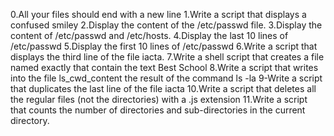 0.All your files should end with a new line
1.Write a script that displays a confused smiley
2.Display the content of the /etc/passwd file.
3.Display the content of /etc/passwd and /etc/hosts.
4.Display the last 10 lines of /etc/passwd
5.Display the first 10 lines of /etc/passwd
6.Write a script that displays the third line of the file iacta.
7.Write a shell script that creates a file named exactly that contain the text Best School
8.Write a script that writes into the file ls_cwd_content the result of the command ls -la
9-Write a script that duplicates the last line of the file iacta
10.Write a script that deletes all the regular files (not the directories) with a .js extension
11.Write a script that counts the number of directories and sub-directories in the current directory.

